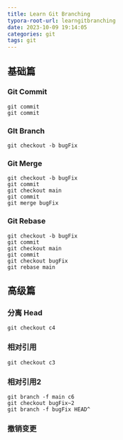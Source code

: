 ```yaml
---
title: Learn Git Branching
typora-root-url: learngitbranching
date: 2023-10-09 19:14:05
categories: git
tags: git
---
```

## 基础篇

### Git Commit

```shell
git commit
git commit
```

### GIt Branch

```shell
git checkout -b bugFix
```

### Git Merge

```shell
git checkout -b bugFix
git commit
git checkout main
git commit
git merge bugFix
```

### Git Rebase

```shell
git checkout -b bugFix
git commit
git checkout main
git commit
git checkout bugFix
git rebase main
```

## 高级篇

### 分离 Head

```shell
git checkout c4
```

### 相对引用

```shell
git checkout c3
```

### 相对引用2

```shell
git branch -f main c6
git checkout bugFix~2
git branch -f bugFix HEAD^
```

### 撤销变更

